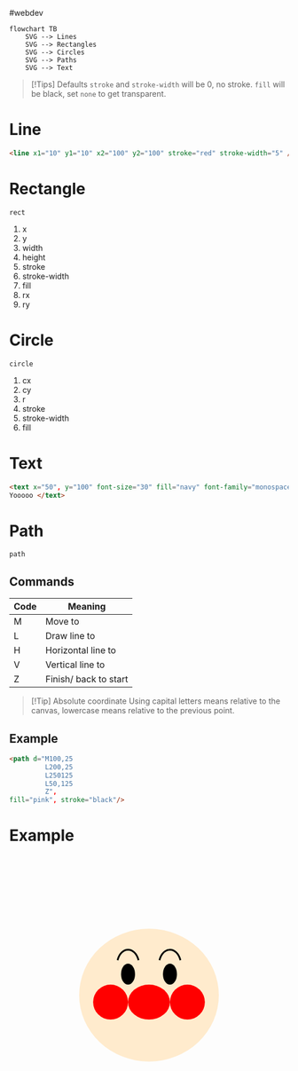 #webdev 

```mermaid
flowchart TB
	SVG --> Lines
	SVG --> Rectangles
	SVG --> Circles
	SVG --> Paths
	SVG --> Text
```

>[!Tips] Defaults
>`stroke` and `stroke-width` will be 0, no stroke.
>`fill` will be black, set `none` to get transparent.


# Line
```html
<line x1="10" y1="10" x2="100" y2="100" stroke="red" stroke-width="5" />
```

# Rectangle

`rect`
1. x
2. y
3. width
4. height
5. stroke
6. stroke-width
7. fill
8. rx
9. ry

# Circle

`circle`
1. cx
2. cy
3. r
4. stroke
5. stroke-width
6. fill

# Text
```html
<text x="50", y="100" font-size="30" fill="navy" font-family="monospace">
Yooooo </text>
```

# Path
`path`
## Commands

| Code | Meaning               |
| ---- | --------------------- |
| M    | Move to               |
| L    | Draw line to          |
| H    | Horizontal line to    |
| V    | Vertical line to      |
| Z    | Finish/ back to start |

>[!Tip] Absolute coordinate
>Using capital letters means relative to the canvas, lowercase means relative to the previous point.

## Example

```html
<path d="M100,25 
		 L200,25
		 L250125
		 L50,125
		 Z",
fill="pink", stroke="black"/>
```

# Example 
<svg xmlns="http://www.w3.org/2000/svg" version="1.1" width="800" height="800" viewBox="0 0 800 800">
        <ellipse cx="400" cy="400" rx="200" ry="190" fill="#FFEBCD" />
        <ellipse class="nose" cx="400" cy="420" rx="60" ry="50" fill="red" />
        <circle class="nose" cx="290" cy="420" r="50" fill="red" />
        <circle class="nose" cx="510" cy="420" r="50" fill="red" />
        <ellipse cx="340" cy="340" rx="20" ry="30" fill="black" />
        <ellipse cx="460" cy="340" rx="20" ry="30" fill="black" />
        <path stroke="black" stroke-width="5px" d="         M310,480 C350,530 450,530 490,480" fill="none" />
        <path stroke="black" stroke-width="5px" d=" M310,300 C320,260 360,260 370,300" fill="none" />
        <path stroke="black" stroke-width="5px" d="M430,300 C440,260 480,260 490,300" fill="none" />
    </svg>
   